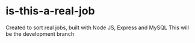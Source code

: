 # is-this-a-real-job
Created to sort real jobs, built with Node JS, Express and MySQL
This will be the development branch
